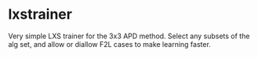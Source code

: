 # lxstrainer

Very simple LXS trainer for the 3x3 APD method. Select any subsets of the alg set, and allow or diallow F2L cases to make learning faster.
